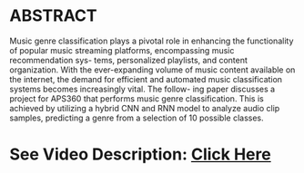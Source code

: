 # ABSTRACT
Music genre classification plays a pivotal role in enhancing the functionality of
popular music streaming platforms, encompassing music recommendation sys-
tems, personalized playlists, and content organization. With the ever-expanding
volume of music content available on the internet, the demand for efficient and
automated music classification systems becomes increasingly vital. The follow-
ing paper discusses a project for APS360 that performs music genre classification.
This is achieved by utilizing a hybrid CNN and RNN model to analyze audio clip
samples, predicting a genre from a selection of 10 possible classes.

# See Video Description: [Click Here](https://youtu.be/AldWndcFDLk)

